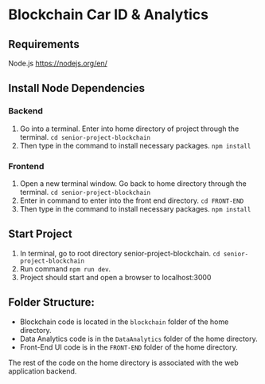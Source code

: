 # Blockchain Car ID & Analytics

## Requirements
Node.js
https://nodejs.org/en/

## Install Node Dependencies
### Backend
1. Go into a terminal. Enter into home directory of project through the terminal.
`cd senior-project-blockchain`
2. Then type in the command to install necessary packages.
`npm install`

### Frontend
1. Open a new terminal window. Go back to home directory through the terminal.
`cd senior-project-blockchain`
2. Enter in command to enter into the front end directory.
`cd FRONT-END`
3. Then type in the command to install necessary packages.
`npm install`

## Start Project
1. In terminal, go to root directory senior-project-blockchain.
`cd senior-project-blockchain`
2. Run command `npm run dev`.
3. Project should start and open a browser to localhost:3000

## Folder Structure:
* Blockchain code is located in the `blockchain` folder of the home directory.
* Data Analytics code is in the `DataAnalytics` folder of the home directory.
* Front-End UI code is in the `FRONT-END` folder of the home directory.

The rest of the code on the home directory is associated with the web application backend.
